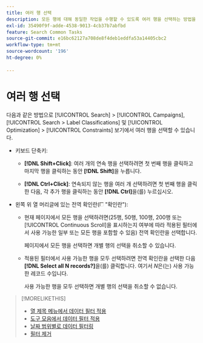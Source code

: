 ```yaml
---
title: 여러 행 선택
description: 모든 행에 대해 동일한 작업을 수행할 수 있도록 여러 행을 선택하는 방법을 알아봅니다.
exl-id: 35490f9f-adde-4538-9013-4cb37b7abfbd
feature: Search Common Tasks
source-git-commit: e16bc62127a708de8f4deb1eddfa53a14405cbc2
workflow-type: tm+mt
source-wordcount: '196'
ht-degree: 0%

---
```


# 여러 행 선택

다음과 같은 방법으로 [!UICONTROL Search] > [!UICONTROL Campaigns], [!UICONTROL Search > Label Classifications] 및 [!UICONTROL Optimization] > [!UICONTROL Constraints] 보기에서 여러 행을 선택할 수 있습니다.

* 키보드 단축키:

   * **[!DNL Shift+Click]**: 여러 개의 연속 행을 선택하려면 첫 번째 행을 클릭하고 마지막 행을 클릭하는 동안 **[!DNL Shift]**&#x200B;을 누릅니다.

   * **[!DNL Ctrl+Click]**: 연속되지 않는 행을 여러 개 선택하려면 첫 번째 행을 클릭한 다음, 각 추가 행을 클릭하는 동안 **[!DNL Ctrl]**&#x200B;을(를) 누르십시오.

* 왼쪽 위 열 머리글에 있는 전역 확인란(![확인란](/help/search-social-commerce/assets/check-box.png) &quot;확인란&quot;):

   * 현재 페이지에서 모든 행을 선택하려면(25행, 50행, 100행, 200행 또는 [!UICONTROL Continuous Scroll]을 표시하는지 여부에 따라 적용된 필터에서 사용 가능한 일부 또는 모든 행을 포함할 수 있음) 전역 확인란을 선택합니다.

     페이지에서 모든 행을 선택하면 개별 행의 선택을 취소할 수 있습니다.

   * 적용된 필터에서 사용 가능한 행을 모두 선택하려면 전역 확인란을 선택한 다음 **[!DNL Select all N records?]**&#x200B;을(를) 클릭합니다. 여기서 *N*&#x200B;은(는) 사용 가능한 레코드 수입니다.

     사용 가능한 행을 모두 선택하면 개별 행의 선택을 취소할 수 없습니다.

>[!MORELIKETHIS]
>
>* [열 제목 메뉴에서 데이터 필터 적용](../data-views/ad-hoc-settings/column-filter-apply-from-column-heading.md)
>* [도구 모음에서 데이터 필터 적용](../data-views/ad-hoc-settings/column-filter-apply-from-toolbar.md)
>* [날짜 범위별로 데이터 필터링](../data-views/ad-hoc-settings/date-filter.md)
>* [필터 제거](../data-views/ad-hoc-settings/column-filter-remove.md)
